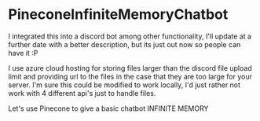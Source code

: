 # PineconeInfiniteMemoryChatbot
I integrated this into a discord bot among other functionality, I'll update at a further date with a better description, but its just out now so people can have it :P

I use azure cloud hosting for storing files larger than the discord file upload limit and providing url to the files in the case that they are too large for your server.
I'm sure this could be modified to work locally, I'd just rather not work with 4 different api's just to handle files.

Let's use Pinecone to give a basic chatbot INFINITE MEMORY
